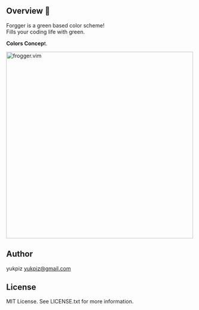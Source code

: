 ## Overview :frog:

Forgger is a green based color scheme!  
Fills your coding life with green.  

**Colors Concep**t.  

<img alt="frogger.vim" width="500px" src="https://github.com/yukpiz/frogger.vim/raw/master/frogger.jpg"/>


## Author

yukpiz <yukpiz@gmail.com>  


## License

MIT License. See LICENSE.txt for more information.  

